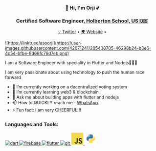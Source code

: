 <h3 align="center">👋 Hi, I'm Orji 💕</h3>
<h3 align="center">Certified Software Engineer,<a href="https://www.holbertonschool.com/"> Holberton School, US 🇺🇸</a> </h3>
<p align="center">
  <a href="https://twitter.com/AsoOrji">💡 Twitter</a> • 
  <a href="https://linktr.ee/asoorji">🌍 Website</a> • 
</p>

![https://linktr.ee/asoorji](https://user-images.githubusercontent.com/42071241/205438705-46298b24-b3e6-4c54-bfbe-8d68fc76d7eb.png)



I am a Software Engineer with speciality in Flutter and Nodejs👩🏽‍💻 

I am very passionate about using technology to push the human race forward

- 🔭 I’m currently working on a decentralized voting system
- 🌱 I’m currently learning web3 & blockchain
- 💬 Ask me about building apps with flutter and nodejs
- 📫 How to QUICKLY reach me - [WhatsApp](https://wa.me/2348129976178?text=Hi%20Orji%2C%20I%20visited%20your%20Github%20and%20was%20redirected%20here).
- ⚡ Fun fact: I am very CHEERFUL!!!

<h3 align="left">Languages and Tools:</h3>
<p align="left">  <a href="https://dart.dev" target="_blank" rel="noreferrer"> <img src="https://www.vectorlogo.zone/logos/dartlang/dartlang-icon.svg" alt="dart" width="40" height="40"/> </a> <a href="https://firebase.google.com/" target="_blank" rel="noreferrer"> <img src="https://www.vectorlogo.zone/logos/firebase/firebase-icon.svg" alt="firebase" width="40" height="40"/> </a> <a href="https://flutter.dev" target="_blank" rel="noreferrer"> <img src="https://www.vectorlogo.zone/logos/flutterio/flutterio-icon.svg" alt="flutter" width="40" height="40"/> </a> <a href="https://git-scm.com/" target="_blank" rel="noreferrer"> <img src="https://www.vectorlogo.zone/logos/git-scm/git-scm-icon.svg" alt="git" width="40" height="40"/> </a>   <a href="https://developer.mozilla.org/en-US/docs/Web/JavaScript" target="_blank" rel="noreferrer"> <img src="https://raw.githubusercontent.com/devicons/devicon/master/icons/javascript/javascript-original.svg" alt="javascript" width="40" height="40"/> </a> <a href="https://www.python.org/" target="_blank" rel="noreferrer"> <img src="https://raw.githubusercontent.com/github/explore/80688e429a7d4ef2fca1e82350fe8e3517d3494d/topics/python/python.png" alt="javascript" width="40" height="40"/> </a> 
</p>



<!-- <p><img align="left" src="https://github-readme-stats.vercel.app/api/top-langs?username=asoorji&show_icons=true&locale=en&layout=compact" alt="asoorji" /></p>

<p>&nbsp;<img align="center" src="https://github-readme-stats.vercel.app/api?username=asoorji&show_icons=true&locale=en" alt="asoorji" /></p>

<p><img align="center" src="https://github-readme-streak-stats.herokuapp.com/?user=asoorji&" alt="asoorji" /></p> -->
